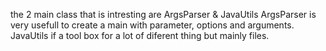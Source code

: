 the 2 main class that is intresting are ArgsParser & JavaUtils
ArgsParser is very usefull to create a main with parameter, options and arguments.
JavaUtils if a tool box for a lot of diferent thing but mainly files.

